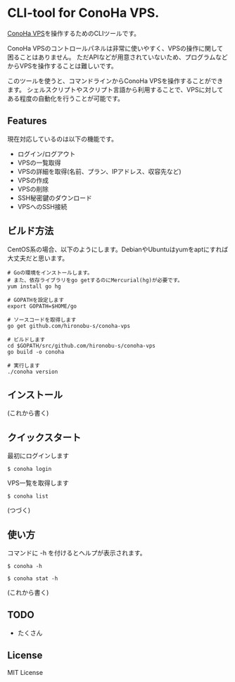 # CLI-tool for ConoHa VPS.

[ConoHa VPS](https://www.conoha.jp/)を操作するためのCLIツールです。

ConoHa VPSのコントロールパネルは非常に使いやすく、VPSの操作に関して困ることはありません。
ただAPIなどが用意されていないため、プログラムなどからVPSを操作することは難しいです。

このツールを使うと、コマンドラインからConoHa VPSを操作することができます。
シェルスクリプトやスクリプト言語から利用することで、VPSに対してある程度の自動化を行うことが可能です。

## Features

現在対応しているのは以下の機能です。

* ログイン/ログアウト
* VPSの一覧取得
* VPSの詳細を取得(名前、プラン、IPアドレス、収容先など)
* VPSの作成
* VPSの削除
* SSH秘密鍵のダウンロード
* VPSへのSSH接続

## ビルド方法

CentOS系の場合、以下のようにします。DebianやUbuntuはyumをaptにすれば大丈夫だと思います。


```
# Goの環境をインストールします。
# また、依存ライブラリをgo getするのにMercurial(hg)が必要です。
yum install go hg

# GOPATHを設定します
export GOPATH=$HOME/go

# ソースコードを取得します
go get github.com/hironobu-s/conoha-vps

# ビルドします
cd $GOPATH/src/github.com/hironobu-s/conoha-vps
go build -o conoha

# 実行します
./conoha version
```

## インストール
(これから書く)

## クイックスタート

最初にログインします
```
$ conoha login
```

VPS一覧を取得します
```
$ conoha list
```


(つづく)

## 使い方

コマンドに -h を付けるとヘルプが表示されます。
```
$ conoha -h
```

```
$ conoha stat -h
```

(これから書く)

## TODO

* たくさん

## License

MIT License
